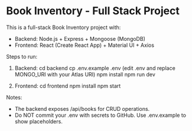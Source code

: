 Book Inventory - Full Stack Project
===================================
This is a full-stack Book Inventory project with:
- Backend: Node.js + Express + Mongoose (MongoDB)
- Frontend: React (Create React App) + Material UI + Axios

Steps to run:
1. Backend:
   cd backend
   cp .env.example .env
   (edit .env and replace MONGO_URI with your Atlas URI)
   npm install
   npm run dev

2. Frontend:
   cd frontend
   npm install
   npm start

Notes:
- The backend exposes /api/books for CRUD operations.
- Do NOT commit your .env with secrets to GitHub. Use .env.example to show placeholders.

